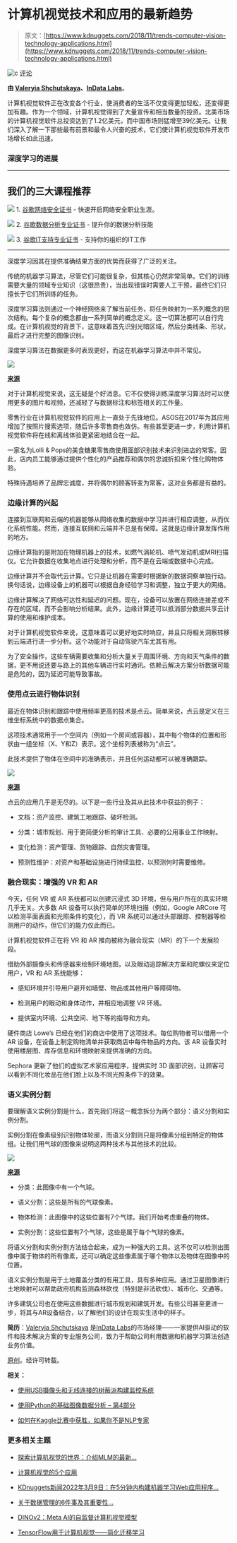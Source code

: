 # 计算机视觉技术和应用的最新趋势

> 原文：[https://www.kdnuggets.com/2018/11/trends-computer-vision-technology-applications.html](https://www.kdnuggets.com/2018/11/trends-computer-vision-technology-applications.html)

![c](../Images/3d9c022da2d331bb56691a9617b91b90.png) [评论](#comments)

**由 [Valeryia Shchutskaya](https://www.linkedin.com/in/lersh/)、[InData Labs](https://indatalabs.com/)**。

计算机视觉软件正在改变各个行业，使消费者的生活不仅变得更加轻松，还变得更加有趣。作为一个领域，计算机视觉得到了大量宣传和相当数量的投资。北美市场的计算机视觉软件总投资达到了1.2亿美元，而中国市场则猛增至39亿美元。让我们深入了解一下那些最有前景和最令人兴奋的技术，它们使计算机视觉软件开发市场增长如此迅速。

### **深度学习的进展**

* * *

## 我们的三大课程推荐

![](../Images/0244c01ba9267c002ef39d4907e0b8fb.png) 1\. [谷歌网络安全证书](https://www.kdnuggets.com/google-cybersecurity) - 快速开启网络安全职业生涯。

![](../Images/e225c49c3c91745821c8c0368bf04711.png) 2\. [谷歌数据分析专业证书](https://www.kdnuggets.com/google-data-analytics) - 提升你的数据分析技能

![](../Images/0244c01ba9267c002ef39d4907e0b8fb.png) 3\. [谷歌IT支持专业证书](https://www.kdnuggets.com/google-itsupport) - 支持你的组织的IT工作

* * *

深度学习因其在提供准确结果方面的优势而获得了广泛的关注。

传统的机器学习算法，尽管它们可能很复杂，但其核心仍然非常简单。它们的训练需要大量的领域专业知识（这很昂贵），当出现错误时需要人工干预，最终它们只擅长于它们所训练的任务。

深度学习算法则通过一个神经网络来了解当前任务，将任务映射为一系列概念的层次结构。每个复杂的概念都由一系列简单的概念定义。这一切算法都可以自行完成。在计算机视觉的背景下，这意味着首先识别光暗区域，然后分类线条、形状，最后才进行完整的图像识别。

深度学习算法在数据更多时表现更好，而这在机器学习算法中并不常见。

![](../Images/bdd1f46f3b1d1f3c1c40f65ac876992b.png)

**[来源](https://towardsdatascience.com/why-deep-learning-is-needed-over-traditional-machine-learning-1b6a99177063)**

对于计算机视觉来说，这无疑是个好消息。它不仅使得训练深度学习算法时可以使用更多的图片和视频，还减轻了与数据标注和标签相关的工作量。

零售行业在计算机视觉软件的应用上一直处于先锋地位。ASOS在2017年为其应用增加了按照片搜索选项，随后许多零售商也效仿。有些甚至更进一步，利用计算机视觉软件将在线和离线体验更紧密地结合在一起。

一家名为Lolli & Pops的美食糖果零售商使用面部识别技术来识别进店的常客。因此，店内员工能够通过提供个性化的产品推荐和偶尔的忠诚折扣来个性化购物体验。

特殊待遇培养了品牌忠诚度，并将偶尔的顾客转变为常客，这对业务都是有益的。

### **边缘计算的兴起**

连接到互联网和云端的机器能够从网络收集的数据中学习并进行相应调整，从而优化系统性能。然而，连接互联网和云端并不总是有保障。这就是边缘计算发挥作用的地方。

边缘计算指的是附加在物理机器上的技术，如燃气涡轮机、喷气发动机或MRI扫描仪。它允许数据在收集地点进行处理和分析，而不是在云端或数据中心完成。

边缘计算并不会取代云计算。它只是让机器在需要时根据新的数据洞察单独行动。换句话说，边缘设备上的机器可以根据自身经验学习和调整，独立于更大的网络。

边缘计算解决了网络可达性和延迟的问题。现在，设备可以放置在网络连接差或不存在的区域，而不会影响分析结果。此外，边缘计算还可以抵消部分数据共享云计算的使用和维护成本。

对于计算机视觉软件来说，这意味着可以更好地实时响应，并且只将相关洞察转移到云端进行进一步分析。这个功能对于自动驾驶汽车尤其有用。

为了安全操作，这些车辆需要收集和分析大量关于周围环境、方向和天气条件的数据，更不用说还要与路上的其他车辆进行实时通讯。依赖云解决方案分析数据可能是危险的，因为延迟可能导致事故。

### **使用点云进行物体识别**

最近在物体识别和跟踪中使用频率更高的技术是点云。简单来说，点云是定义在三维坐标系统中的数据点集合。

这项技术通常用于一个空间内（例如一个房间或容器），其中每个物体的位置和形状由一组坐标（X、Y和Z）表示。这个坐标列表被称为“点云”。

此技术提供了物体在空间中的准确表示，并且任何运动都可以被准确跟踪。

![](../Images/18884e21adc3b041ed2667a74ed37c40.png)

**[来源](https://www.hermary.com/learning/3d-vision-data-look-like/)**

点云的应用几乎是无尽的。以下是一些行业及其从此技术中获益的例子：

+   文档：资产监控、建筑工地跟踪、破坏检测。

+   分类：城市规划、用于更简便分析的审计工具、必要的公用事业工作映射。

+   变化检测：资产管理、货物跟踪、自然灾害管理。

+   预测性维护：对资产和基础设施进行持续监控，以预测何时需要维修。

### **融合现实：增强的 VR 和 AR**

今天，任何 VR 或 AR 系统都可以创建沉浸式 3D 环境，但与用户所在的真实环境几乎无关。大多数 AR 设备可以执行简单的环境扫描（例如，Google ARCore 可以检测平面表面和光照条件的变化），而 VR 系统可以通过头部跟踪、控制器等检测用户的动作，但它们的能力仅此而已。

计算机视觉软件正在将 VR 和 AR 推向被称为融合现实（MR）的下一个发展阶段。

借助外部摄像头和传感器来绘制环境地图，以及眼动追踪解决方案和陀螺仪来定位用户，VR 和 AR 系统能够：

+   感知环境并引导用户避开如墙壁、物品或其他用户等障碍物。

+   检测用户的眼动和身体动作，并相应地调整 VR 环境。

+   提供室内环境、公共空间、地下等的指导和方向。

硬件商店 Lowe’s 已经在他们的商店中使用了这项技术。每位购物者可以借用一个 AR 设备，在设备上制定购物清单并获取商店中每件物品的方向。该 AR 设备实时使用楼层图、库存信息和环境映射来提供准确的方向。

Sephora 更新了他们的虚拟艺术家应用程序，提供实时 3D 面部识别，让顾客可以看到不同化妆品在他们脸上以及不同光照条件下的效果。

### **语义实例分割**

要理解语义实例分割是什么，首先我们将这一概念拆分为两个部分：语义分割和实例分割。

实例分割在像素级别识别物体轮廓，而语义分割则只是将像素分组到特定的物体组。让我们用气球的图像来说明这两种技术与其他技术的比较。

![](../Images/3d73e4becb62d0f49d3d51f05a753849.png)

**[来源](https://engineering.matterport.com/splash-of-color-instance-segmentation-with-mask-r-cnn-and-tensorflow-7c761e238b46)**

+   分类：此图像中有一个气球。

+   语义分割：这些是所有的气球像素。

+   物体检测：此图像中的这些位置有7个气球。我们开始考虑重叠的物体。

+   实例分割：这些位置有7个气球，这些是属于每个气球的像素。

将语义分割和实例分割方法结合起来，成为一种强大的工具。这不仅可以检测出图像中属于物体的所有像素，还可以确定这些像素属于哪个物体以及物体在图像中的位置。

语义实例分割是用于土地覆盖分类的有用工具，具有多种应用。通过卫星图像进行土地映射可以帮助政府机构监测森林砍伐（特别是非法砍伐）、城市化、交通等。

许多建筑公司也在使用这些数据进行城市规划和建筑开发。有些公司甚至更进一步，将其与AR设备结合，以了解他们的设计在现实生活中的样子。

**简历**：[Valeryia Shchutskaya](https://www.linkedin.com/in/lersh/) 是[InData Labs](https://indatalabs.com/)的市场经理——一家提供AI驱动的软件和技术解决方案的专业服务公司，致力于帮助公司利用数据和机器学习算法创造业务价值。

[原创](https://indatalabs.com/blog/data-science/trends-computer-vision-software-market?cli_action=1540045586.641)。经许可转载。

**相关：**

+   [使用USB摄像头和无线连接的树莓派构建监控系统](https://www.kdnuggets.com/2018/11/building-surveillance-system-usb-camera-wireless-connected-raspberry-pi.html)

+   [使用Python的基础图像数据分析 – 第4部分](https://www.kdnuggets.com/2018/10/basic-image-analysis-python-p4.html)

+   [如何在Kaggle比赛中获胜，如果你不是NLP专家](https://www.kdnuggets.com/2017/09/win-kaggle-nlp-not-expert.html)

### 更多相关主题

+   [探索计算机视觉的世界：介绍MLM的最新…](https://www.kdnuggets.com/2024/01/mlm-discover-the-world-of-computer-vision-ebook)

+   [计算机视觉的5个应用](https://www.kdnuggets.com/2022/03/5-applications-computer-vision.html)

+   [KDnuggets新闻2022年3月9日：在5分钟内构建机器学习Web应用程序…](https://www.kdnuggets.com/2022/n10.html)

+   [关于数据管理的6件事及其重要性…](https://www.kdnuggets.com/2022/05/6-things-need-know-data-management-matters-computer-vision.html)

+   [DINOv2：Meta AI的自监督计算机视觉模型](https://www.kdnuggets.com/2023/05/dinov2-selfsupervised-computer-vision-models-meta-ai.html)

+   [TensorFlow用于计算机视觉——简化迁移学习](https://www.kdnuggets.com/2022/01/tensorflow-computer-vision-transfer-learning-made-easy.html)

